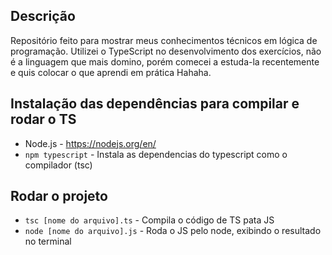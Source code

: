 ## Descrição

Repositório feito para mostrar meus conhecimentos técnicos em lógica de programação. Utilizei o TypeScript no desenvolvimento dos exercícios, não é a linguagem que mais domino, porém comecei a estuda-la recentemente e quis colocar o que aprendi em prática Hahaha.

## Instalação das dependências para compilar e rodar o TS

* Node.js - https://nodejs.org/en/
* ```npm typescript``` - Instala as dependencias do typescript como o compilador (tsc)

## Rodar o projeto

* ```tsc [nome do arquivo].ts``` - Compila o código de TS pata JS
* ```node [nome do arquivo].js``` - Roda o JS pelo node, exibindo o resultado no terminal

